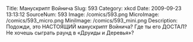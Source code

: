 Title: Манускрипт Войнича 
Slug: 593 
Category: xkcd 
Date: 2009-09-23 13:13:12 
SourceNum: 593 
Image: /comics/593.png 
MicroImage: /comics/593_micro.png 
MiniImage: /comics/593_mini.png 
Description: Подожди, это НАСТОЯЩИЙ манускрипт Войнича? Где ты его ДОСТАЛ? Не хочешь сыграть раунд в &laquo;Друиды&nbsp;и&nbsp;Деревья&raquo;? 

